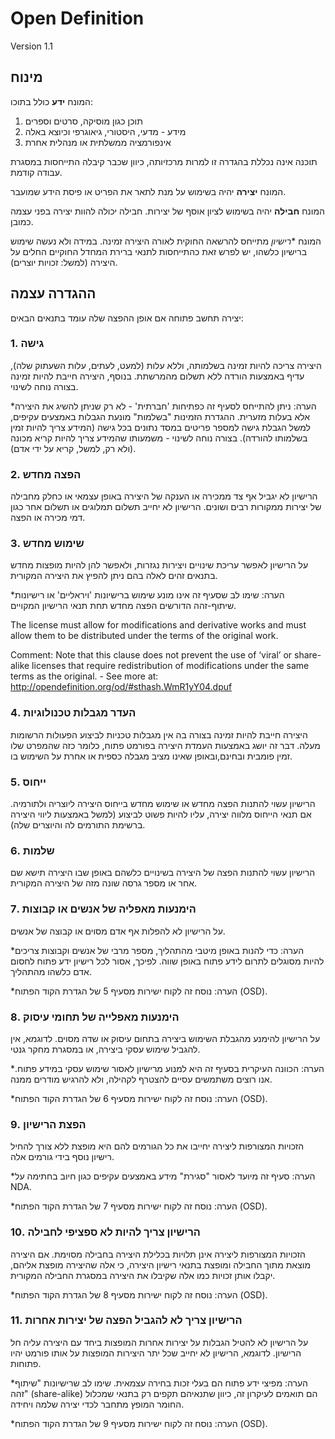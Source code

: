 # Open Definition
Version 1.1

## מינוח

המונח **ידע** כולל בתוכו:

1. תוכן כגון מוסיקה, סרטים וספרים
2. מידע - מדעי, היסטורי, גיאוגרפי וכיוצא באלה
3. אינפורמציה ממשלתית או מנהלית אחרת

תוכנה אינה נכללת בהגדרה זו למרות מרכזיותה, כיוון שכבר קיבלה התייחסות במסגרת עבודה קודמת.

המונח **יצירה** יהיה בשימוש על מנת לתאר את הפריט או פיסת הידע שמועבר.

המונח **חבילה** יהיה בשימוש לציון אוסף של יצירות.
חבילה יכולה להוות יצירה בפני עצמה כמובן.

המונח **רישיון* מתייחס להרשאה החוקית לאורה היצירה זמינה.
במידה ולא נעשה שימוש ברישיון כלשהו, יש לפרש זאת כהתייחסות לתנאי ברירת המחדל החוקיים
החלים על היצירה (למשל: זכויות יוצרים).

## ההגדרה עצמה

יצירה תחשב פתוחה אם אופן ההפצה שלה עומד בתנאים הבאים:

### 1. גישה

היצירה צריכה להיות זמינה בשלמותה, וללא עלות (למעט, לעתים, עלות השעתוק שלה),
עדיף באמצעות הורדה ללא תשלום מהמרשתת.
בנוסף, היצירה חייבת להיות זמינה בצורה נוחה לשינוי.

*הערה: ניתן להתייחס לסעיף זה כפתיחות 'חברתית' - לא רק שניתן להשיג את היצירה אלא בעלות מזערית.
ההגדרת הזמינות "בשלמות" מונעת הגבלות באמצעים עקיפים, למשל הגבלת גישה למספר פריטים במסד נתונים בכל גישה
(המידע צריך להיות זמין בשלמותו להורדה). בצורה נוחה לשינוי - משמעותו שהמידע צריך להיות קריא מכונה (ולא רק, למשל, קריא על ידי אדם).


### 2. הפצה מחדש

הרישיון לא יגביל אף צד ממכירה או הענקה של היצירה באופן עצמאי או כחלק מחבילה של יצירות
ממקורות רבים ושונים. הרישיון לא יחייב תשלום תמלוגים או תשלום אחר כגון דמי מכירה או הפצה.

### 3. שימוש מחדש

על הרישיון לאפשר עריכת שינויים ויצירות נגזרות, ולאפשר להן להיות מופצות מחדש בתנאים זהים
לאלה בהם ניתן להפיץ את היצירה המקורית.

*הערה: שימו לב שסעיף זה אינו מונע שימוש ברישיונות 'ויראליים' או רישיונות שיתוף-זהה
הדורשים הפצה מחדש תחת תנאי הרישיון המקויים.


The license must allow for modifications and derivative works and must allow them to be distributed
under the terms of the original work.

Comment: Note that this clause does not prevent the use of ‘viral’
or share-alike licenses that require redistribution of modifications under the same terms as the original. -
See more at: http://opendefinition.org/od/#sthash.WmR1yY04.dpuf

### 4. העדר מגבלות טכנולוגיות

היצירה חייבת להיות זמינה בצורה בה אין מגבלות טכניות לביצוע הפעולות הרשומות מעלה. דבר זה יושג באמצעות
העמדת היצירה בפורמט פתוח, כלומר כזה שהמפרט שלו זמין פומבית ובחינם,ובאופן שאינו מציב מגבלה כספית או אחרת על השימוש בו.

### 5. ייחוס

הרישיון עשוי להתנות הפצה מחדש או שימוש מחדש בייחוס היצירה ליוצריה ולתורמיה.
אם תנאי הייחוס מלווה יצירה, עליו להיות פשוט לביצוע (למשל באמצעות ליווי היצירה ברשימת התורמים לה והיוצרים שלה).

### 6. שלמות

הרישיון עשוי להתנות הפצה של היצירה בשינויים כלשהם באופן שבו היצירה תישא שם אחר או מספר גרסה שונה מזה של היצירה המקורית.

### 7. הימנעות מאפליה של אנשים או קבוצות

על הרישיון לא להפלות אף אדם מסוים או קבוצה של אנשים.

*הערה: כדי להנות באופן מיטבי מהתהליך, מספר מרבי של אנשים וקבוצות צריכים להיות מסוגלים
לתרום לידע פתוח באופן שווה. לפיכך, אסור לכל רישיון ידע פתוח לחסום אדם כלשהו מהתהליך.

*הערה: נוסח זה לקוח ישירות מסעיף 5 של הגדרת הקוד הפתוח (OSD).

### 8. הימנעות מאפלייה של תחומי עיסוק

על הרישיון להימנע מהגבלת השימוש ביצירה בתחום עיסוק או שדה מסוים. לדוגמא, אין להגביל שימוש עסקי
ביצירה, או במסגרת מחקר גנטי.

*הערה: הכוונה העיקרית בסעיף זה היא למנוע מרישיון לאסור שימוש עסקי במידע פתוח.
אנו רוצים משתמשים עסיים להצטרף לקהילה, ולא להרגיש מודרים ממנה.

*הערה: נוסח זה לקוח ישירות מסעיף 6 של הגדרת הקוד הפתוח (OSD).

### 9. הפצת הרישיון

הזכויות המצורפות ליצירה יחייבו את כל הגורמים להם היא מופצת ללא צורך להחיל רישיון נוסף בידי גורמים אלה.

*הערה: סעיף זה מיועד לאסור "סגירת" מידע באמצעים עקיפים כגון חיוב בחתימה על NDA.

*הערה: נוסח זה לקוח ישירות מסעיף 7 של הגדרת הקוד הפתוח (OSD).

### 10. הרישיון צריך להיות לא ספציפי לחבילה

הזכויות המצורפות ליצירה אינן תלויות בכלילת היצירה בחבילה מסוימת.
אם היצירה מוצאת מתוך החבילה ומופצת בתנאי רישיון היצירה,
כי אלה שהיצירה מופצת אליהם, יקבלו אותן זכויות כמו אלה שקיבלו את היצירה
במסגרת החבילה המקורית.

*הערה: נוסח זה לקוח ישירות מסעיף 8 של הגדרת הקוד הפתוח (OSD).

### 11. הרישיון צריך לא להגביל הפצה של יצירות אחרות

על הרישיון לא להטיל הגבלות על יצירות אחרות המופצות ביחד עם היצירה עליה חל הרישיון.
לדוגמא, הרישיון לא יחייב שכל יתר היצירות המופצות על אותו פורמט יהיו פתוחות.

*הערה: מפיצי ידע פתוח הם בעלי זכות בחירה עצמאית. שימו לב שרישיונות "שיתוף זהה" (share-alike)
הם תואמים לעיקרון זה, כיוון שתנאיהם תקפים רק בתנאי שמכלול החומר המופץ מתחבר לכדי יצירה שלמה ויחידה.

*הערה: נוסח זה לקוח ישירות מסעיף 9 של הגדרת הקוד הפתוח (OSD).
